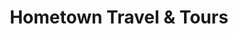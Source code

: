---
title: "Hometown Travel & Tours"
url: /portage/hometown-travel-and-tours/
shop: travel agency
---